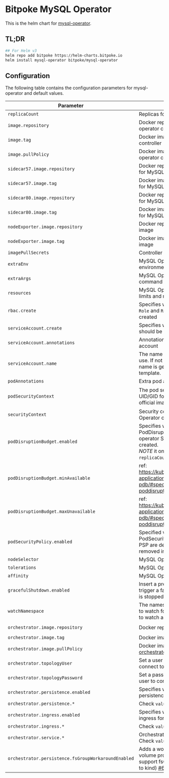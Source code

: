 # Bitpoke MySQL Operator

This is the helm chart for [mysql-operator](https://github.com/bitpoke/mysql-operator).

## TL;DR
```sh
## For Helm v3
helm repo add bitpoke https://helm-charts.bitpoke.io
helm install mysql-operator bitpoke/mysql-operator
```

## Configuration
The following table contains the configuration parameters for mysql-operator and default values.

| Parameter                       | Description                                                                                   | Default value                                           |
| ---                             | ---                                                                                           | ---                                                     |
| `replicaCount`                  | Replicas for controller                                                                       | `1`                                                     |
| `image.repository`              | Docker repository for MySQL operator controller                                               | `docker.io/bitpoke/mysql-operator`                      |
| `image.tag`                     | Docker image tag for MySQL operator controller                                                | `latest`                                                |
| `image.pullPolicy`              | Docker image pull policy for MySQL operator controller                                        | `IfNotPresent`                                          |
| `sidecar57.image.repository`    | Docker repository for sidecar image for MySQL 5.7                                             | `docker.io/bitpoke/mysql-operator-sidecar-5.7`          |
| `sidecar57.image.tag`           | Docker image tag for sidecar image for MySQL 5.7                                              | `latest`                                                |
| `sidecar80.image.repository`    | Docker repository for sidecar image for MySQL 8.0                                             | `docker.io/bitpoke/mysql-operator-sidecar-8.0`          |
| `sidecar80.image.tag`           | Docker image tag for sidecar image for MySQL 8.0                                              | `latest`                                                |
| `nodeExporter.image.repository` | Docker repository for node-exporter image                                                     | `prom/mysqld-exporter`                                  |
| `nodeExporter.image.tag`        | Docker image tag for node-exporter image                                                      | `v0.13.0`                                               |
| `imagePullSecrets`              | Controller image pull secrets                                                                 | `[]`                                                    |
| `extraEnv`                      | MySQL Operator controller extra environment variables                                         | `[]`                                                    |
| `extraArgs`                     | MySQL Operator controller extra command line arguments                                        | `[]`                                                    |
| `resources`                     | MySQL Operator controller resources limits and requests                                       | `{}`                                                    |
| `rbac.create`                   | Specifies whether RBAC objects like `Role` and `RoleBinding` should be created                | `true`                                                  |
| `serviceAccount.create`         | Specifies whether a service account should be created                                         | `true`                                                  |
| `serviceAccount.annotations`    | Annotations to add to the service account                                                     | `{}`                                                    |
| `serviceAccount.name`           | The name of the service account to use. If not set and create is true, a name is generated using the fullname template. | `empty`                       |
| `podAnnotations`                | Extra pod annotations                                                                         | `{}`                                                    |
| `podSecurityContext`            | The pod security context. `65532` is the UID/GID for the nonroot user in the official images  | `{runAsNonRoot: true, runAsUser: 65532, runAsGroup: 65532, fsGroup: 65532}` |
| `securityContext`               | Security context for the MySQL Operator container                                             | `{}`                                                    |
| `podDisruptionBudget.enabled`   | Specifies whether a PodDisruptionBudget for the MySQL operator StatefulSet should be created. <br /> _NOTE_ it only takes effect if `replicaCount` is greated than 1. | `true` |
| `podDisruptionBudget.minAvailable`   | ref: https://kubernetes.io/docs/tasks/run-application/configure-pdb/#specifying-a-poddisruptionbudget | `empty` |
| `podDisruptionBudget.maxUnavailable` | ref: https://kubernetes.io/docs/tasks/run-application/configure-pdb/#specifying-a-poddisruptionbudget | `1`     |
| `podSecurityPolicy.enabled`     | Specified whether a PodSecurityPolicy should be created. PSP are deprecated and this will be removed in the future | `false` |
| `nodeSelector`                  | MySQL Operator pod nodeSelector                                                               | `{}`                                                    |
| `tolerations`                   | MySQL Operator pod tolerations                                                                | `[]`                                                    |
| `affinity`                      | MySQL Operator pod affinity                                                                   | `{}`                                                    |
| `gracefulShutdown.enabled`      | Insert a pre-stop lifecycle hook and trigger a failover when a MySQL pod is stopped           | `true`                                                  |
| `watchNamespace`                | The namespace where the operator to watch for resources. Leave empty to watch all namespaces. | `empty`                                                 |
| `orchestrator.image.repository` | Docker repository for [orchestrator](https://github.com/openark/orchestrator)                 | `docker.io/bitpoke/mysql-operator-orchestrator`         |
| `orchestrator.image.tag`        | Docker image tag for [orchestrator](https://github.com/openark/orchestrator)                  | `latest`                                                |
| `orchestrator.image.pullPolicy` | Docker image pull policy for [orchestrator](https://github.com/openark/orchestrator)          | `IfNotPresent`                                          |
| `orchestrator.topologyUser`     | Set a user for orchestrator to use it to connect to the MySQL cluster                         | `orchestrator`                                          |
| `orchestrator.topologyPassword` | Set a password for the orchestrator user to connect to MySQL cluster                          | `<random string>`                                       |
| `orchestrator.persistence.enabled` | Specifies whether to enable the persistence for Orchestrator pods                          | `true`                                                  |
| `orchestrator.persistence.*`    | Check `values.yaml`                                                                           |                                                         |
| `orchestrator.ingress.enabled`  | Specifies whether to enable the ingress for Orchestrator                                      | `false`                                                 |
| `orchestrator.ingress.*`        | Check `values.yaml`                                                                           |                                                         |
| `orchestrator.service.*`        | Orchestrator `Service` definition. Check `values.yaml`                                        |                                                         |
| `orchestrator.persistence.fsGroupWorkaroundEnabled` | Adds a  workaround for persistent volume provisioners which don't support fsGroup (eg. when deploying to kind) [#615](https://github.com/bitpoke/mysql-operator/issues/615) | `false` |
